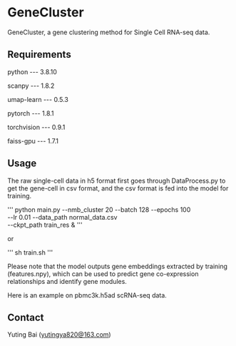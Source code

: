 # GeneCluster

GeneCluster, a gene clustering method for Single Cell RNA-seq data.

## Requirements
python --- 3.8.10

scanpy --- 1.8.2

umap-learn --- 0.5.3

pytorch --- 1.8.1

torchvision --- 0.9.1

faiss-gpu --- 1.7.1

## Usage
The raw single-cell data in h5 format first goes through DataProcess.py to get the gene-cell in csv format, and the csv format is fed into the model for training.

'''
python main.py --nmb_cluster 20 --batch 128 --epochs 100 \
               --lr 0.01 --data_path normal_data.csv \
               --ckpt_path train_res &
'''

or

'''
sh train.sh
'''

Please note that the model outputs gene embeddings extracted by training (features.npy), which can be used to predict gene co-expression relationships and identify gene modules.

Here is an example on pbmc3k.h5ad scRNA-seq data.

## Contact
Yuting Bai (yutingya820@163.com)